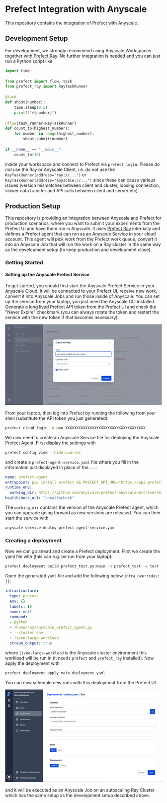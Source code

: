 # Prefect Integration with Anyscale

This repository contains the integration of Prefect with Anyscale.

## Development Setup

For development,
we strongly recommend using Anyscale Workspaces together with [Prefect Ray](https://github.com/PrefectHQ/prefect-ray).
No further integration is needed and you can just run a Python script like
```python
import time

from prefect import flow, task
from prefect_ray import RayTaskRunner

@task
def shout(number):
    time.sleep(0.5)
    print(f"#{number}")

@flow(task_runner=RayTaskRunner)
def count_to(highest_number):
    for number in range(highest_number):
        shout.submit(number)

if __name__ == "__main__":
    count_to(10)
```
inside your workspace and connect to Prefect via `prefect login`. Please *do not* use the Ray or Anyscale Client, i.e.
do not use the `RayTaskRunner(address="ray://...")` or `RayTaskRunner(address="anyscale://...")` since these can
cause various issues (version mismatches between client and cluster, loosing connection, slower data transfer and API
calls between client and server etc).

## Production Setup

This repository is providing an integration between Anyscale and Prefect for production scenarios, where you
want to submit your experiments from the Prefect UI and have them run in Anyscale. It uses
[Prefect Ray](https://github.com/PrefectHQ/prefect-ray) internally and defines a Prefect agent that can run
as an Anyscale Service in your cloud account. This agent will pick work from the Prefect work queue, convert it
into an Anyscale Job that will run the work on a Ray cluster in the same way as the development setup (to keep
production and development close).

### Getting Started

#### Setting up the Anyscale Prefect Service

To get started, you should first start the Anyscale Prefect Service in your Anyscale Cloud. It will be connected
to your Prefect UI, receive new work, convert it into Anyscale Jobs and run those inside of Anyscale. You can set
up the service from your laptop, you just need the Anyscale CLI installed. Generate a long lived Prefect API token
from the Prefect UI and check the "Never Expire" checkmark (you can always rotate the token and restart the service
with the new token if that becomes necessary):

![set up prefect api token](./prefect_api_token.png)

From your laptop, then log into Prefect by running the following from your shell (substitute the API token you just generated):
```bash
prefect cloud login -k pnu_XXXXXXXXXXXXXXXXXXXXXXXXXXXXXXXXXXXX
```

We now need to create an Anyscale Service file for deploying the Anyscale Prefect Agent. First display the settings with
```bash
prefect config view --hide-sources
```
and create a `prefect-agent-service.yaml` file where you fill in the information just displayed in place of the `...`:
```yaml
name: prefect-agent
entrypoint: pip install prefect && PREFECT_API_URL="https://api.prefect.cloud/api/accounts/..." PREFECT_API_KEY="..." python start_anyscale_service.py
runtime_env:
  working_dir: https://github.com/anyscale/prefect-anyscale/archive/refs/tags/v0.0.2.zip
healthcheck_url: "/healthcheck"
```
The `working_dir` contains the version of the Anyscale Prefect agent, which you can upgrade going forward as new versions are released.
You can then start the service with
```bash
anyscale service deploy prefect-agent-service.yam
```

### Creating a deployment

Now we can go ahead and create a Prefect deployment. First we create the yaml file with (this can e.g. be run from your laptop):
```bash
prefect deployment build prefect_test.py:main -n prefect_test -q test --storage-block s3/test-storage
```
Open the generated `yaml` file and add the following below `infra_overrides: {}`:
```yaml
infrastructure:
  type: process
  env: {}
  labels: {}
  name: null
  command:
  - python
  - /home/ray/anyscale_prefect_agent.py
  - --cluster-env
  - liveo-large-workload
  stream_output: true
```
where `liveo-large-workload` is the Anyscale cluster environment this workload will be run in (it needs `prefect` and `prefect_ray` installed).
Now apply the deployment with
```bash
prefect deployment apply main-deployment.yaml
```

You can now schedule new runs with this deployment from the Prefect UI


![set up prefect api token](./prefect_submit_run.png)

and it will be executed as an Anyscale Job on an autoscaling Ray Cluster which has the same setup as the development setup described above.